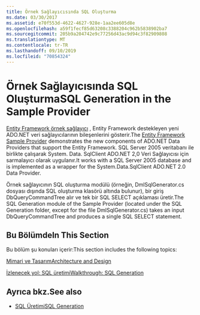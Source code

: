 ```yaml
---
title: Örnek Sağlayıcısında SQL Oluşturma
ms.date: 03/30/2017
ms.assetid: e70f553d-4622-4627-928e-1aa2ee605d8e
ms.openlocfilehash: a59f1fecf85d63208c3388204c962b5838902ba7
ms.sourcegitcommit: 205b9a204742e9c77256d43ac9d94c3f82909808
ms.translationtype: MT
ms.contentlocale: tr-TR
ms.lasthandoff: 09/10/2019
ms.locfileid: "70854324"
---
```

# <a name="sql-generation-in-the-sample-provider"></a><span data-ttu-id="5fb79-102">Örnek Sağlayıcısında SQL Oluşturma</span><span class="sxs-lookup"><span data-stu-id="5fb79-102">SQL Generation in the Sample Provider</span></span>
<span data-ttu-id="5fb79-103">[Entity Framework örnek sağlayıcı](https://code.msdn.microsoft.com/windowsdesktop/Entity-Framework-Sample-6a9801d0) , Entity Framework destekleyen yeni ADO.NET veri sağlayıcılarının bileşenlerini gösterir.</span><span class="sxs-lookup"><span data-stu-id="5fb79-103">The [Entity Framework Sample Provider](https://code.msdn.microsoft.com/windowsdesktop/Entity-Framework-Sample-6a9801d0) demonstrates the new components of ADO.NET Data Providers that support the Entity Framework.</span></span>  <span data-ttu-id="5fb79-104">SQL Server 2005 veritabanı ile birlikte çalışarak System. Data. SqlClient ADO.NET 2,0 Veri Sağlayıcısı için sarmalayıcı olarak uygulanır.</span><span class="sxs-lookup"><span data-stu-id="5fb79-104">It works with a SQL Server 2005 database and is implemented as a wrapper for the System.Data.SqlClient ADO.NET 2.0 Data Provider.</span></span>  
  
 <span data-ttu-id="5fb79-105">Örnek sağlayıcının SQL oluşturma modülü (örneğin, DmlSqlGenerator.cs dosyası dışında SQL oluşturma klasörü altında bulunur), bir giriş DbQueryCommandTree alır ve tek bir SQL SELECT açıklaması üretir.</span><span class="sxs-lookup"><span data-stu-id="5fb79-105">The SQL Generation module of the Sample Provider (located under the SQL Generation folder, except for the file DmlSqlGenerator.cs) takes an input DbQueryCommandTree and produces a single SQL SELECT statement.</span></span>  
  
## <a name="in-this-section"></a><span data-ttu-id="5fb79-106">Bu Bölümde</span><span class="sxs-lookup"><span data-stu-id="5fb79-106">In This Section</span></span>  
 <span data-ttu-id="5fb79-107">Bu bölüm şu konuları içerir:</span><span class="sxs-lookup"><span data-stu-id="5fb79-107">This section includes the following topics:</span></span>  
  
 [<span data-ttu-id="5fb79-108">Mimari ve Tasarım</span><span class="sxs-lookup"><span data-stu-id="5fb79-108">Architecture and Design</span></span>](architecture-and-design.md)  
  
 [<span data-ttu-id="5fb79-109">İzlenecek yol: SQL üretimi</span><span class="sxs-lookup"><span data-stu-id="5fb79-109">Walkthrough: SQL Generation</span></span>](walkthrough-sql-generation.md)  
  
## <a name="see-also"></a><span data-ttu-id="5fb79-110">Ayrıca bkz.</span><span class="sxs-lookup"><span data-stu-id="5fb79-110">See also</span></span>

- [<span data-ttu-id="5fb79-111">SQL Üretimi</span><span class="sxs-lookup"><span data-stu-id="5fb79-111">SQL Generation</span></span>](sql-generation.md)

